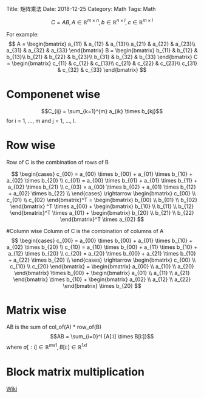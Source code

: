 Title: 矩阵乘法
Date: 2018-12-25
Category: Math
Tags: Math

$$C = AB, A \in \mathbb {R}^{m \times n}, b \in \mathbb {R}^{n \times l}, c \in \mathbb {R}^{m \times l}$$

For example:
$$
A =
\begin{bmatrix}
a_{11} & a_{12} & a_{13}\\
a_{21} & a_{22} & a_{23}\\
a_{31} & a_{32} & a_{33}
\end{bmatrix}
B =
\begin{bmatrix}
b_{11} & b_{12} & b_{13}\\
b_{21} & b_{22} & b_{23}\\
b_{31} & b_{32} & b_{33}
\end{bmatrix}
C =
\begin{bmatrix}
c_{11} & c_{12} & c_{13}\\
c_{21} & c_{22} & c_{23}\\
c_{31} & c_{32} & c_{33}
\end{bmatrix}
$$


# Componenet wise
$$C_{ij} = \sum_{k=1}^{m} a_{ik} \times b_{kj}$$
for i = 1, ..., m and j = 1, ..., l.

# Row wise
Row of C is the combination of rows of B

$$
\begin{cases}
c_{00} = a_{00} \times b_{00} + a_{01} \times b_{10} + a_{02} \times b_{20} \\
c_{01} = a_{00} \times b_{01} + a_{01} \times b_{11} + a_{02} \times b_{21} \\
c_{03} = a_{00} \times b_{02} + a_{01} \times b_{12} + a_{02} \times b_{22} \\
\end{cases} \rightarrow
\begin{bmatrix}
c_{00} \\ c_{01} \\ c_{02}
\end{bmatrix}^T =
\begin{bmatrix}
b_{00} \\ b_{01} \\ b_{02}
\end{bmatrix} ^T
\times  a_{00} +
\begin{bmatrix}
b_{10} \\ b_{11} \\ b_{12}
\end{bmatrix}^T
\times  a_{01} +
\begin{bmatrix}
b_{20} \\ b_{21} \\ b_{22}
\end{bmatrix}^T
\times  a_{02}
$$

#Column wise
Column of C is the combination of columns of A
$$
\begin{cases}
c_{00} = a_{00} \times b_{00} + a_{01} \times b_{10} + a_{02} \times b_{20} \\
c_{10} = a_{10} \times b_{00} + a_{11} \times b_{10} + a_{12} \times b_{20} \\
c_{20} = a_{20} \times b_{00} + a_{21} \times b_{10} + a_{22} \times b_{20} \\
\end{cases} \rightarrow
\begin{bmatrix}
c_{00} \\ c_{10} \\ c_{20}
\end{bmatrix} =
\begin{bmatrix}
a_{00} \\ a_{10} \\ a_{20}
\end{bmatrix}
\times  b_{00} +
\begin{bmatrix}
a_{01} \\ a_{11} \\ a_{21}
\end{bmatrix}
\times  b_{10} +
\begin{bmatrix}
a_{02} \\ a_{12} \\ a_{22}
\end{bmatrix}
\times  b_{20}
$$

# Matrix wise
AB is the sum of col_of(A) * row_of(B)
$$AB = \sum_{i=0}^l {A[:i] \times B[i:]}$$
where $a[:i] \in \mathbb {R}^{mx1}, B[i:] \in \mathbb {R}^{1xl}$


# Block matrix multiplication
[Wiki](https://en.wikipedia.org/wiki/Block_matrix#Block_matrix_multiplication)
